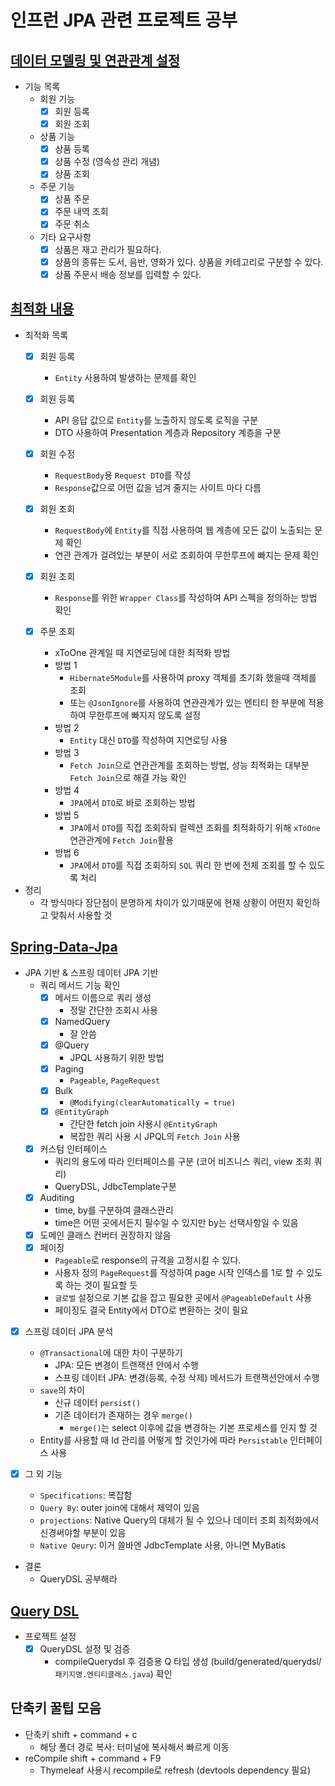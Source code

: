 # 인프런 JPA 관련 프로젝트 공부

## [데이터 모델링 및 연관관계 설정](springboot-jpa-shop/README.md)
- 기능 목록
  - 회원 기능
    - [x] 회원 등록
    - [x] 회원 조회
  - 상품 기능
    - [x] 상품 등록
    - [x] 상품 수정 (영속성 관리 개념)
    - [x] 상품 조회
  - 주문 기능
    - [x] 상품 주문
    - [x] 주문 내역 조회
    - [x] 주문 취소
  - 기타 요구사항
    - [x] 상품은 재고 관리가 필요하다.
    - [x] 상품의 종류는 도서, 음반, 영화가 있다. 상품을 카테고리로 구분할 수 있다.
    - [x] 상품 주문시 배송 정보를 입력할 수 있다.

## [최적화 내용](springboot-jpa-shop-optimize/README.md)

- 최적화 목록
  - [x] 회원 등록
    - `Entity` 사용하여 발생하는 문제를 확인
  - [x] 회원 등록
    - API 응답 값으로 `Entity`를 노출하지 않도록 로직을 구분
    - DTO 사용하여 Presentation 계층과 Repository 계층을 구분
  - [x] 회원 수정 
    - `RequestBody`용 `Request DTO`를 작성 
    - `Response`값으로 어떤 값을 넘겨 줄지는 사이트 마다 다름
  - [x] 회원 조회 
    - `RequestBody`에 `Entity`를 직접 사용하여 웹 계층에 모든 값이 노출되는 문제 확인
    - 연관 관계가 걸려있는 부분이 서로 조회하여 무한루프에 빠지는 문제 확인
  - [x] 회원 조회
    - `Response`를 위한 `Wrapper Class`를 작성하여 API 스펙을 정의하는 방법 확인

  - [x] 주문 조회
    - xToOne 관계일 때 지연로딩에 대한 최적화 방법
    - 방법 1
      - `Hibernate5Module`를 사용하여 proxy 객체를 초기화 했을때 객체를 조회
      - 또는 `@JsonIgnore`를 사용하여 연관관계가 있는 엔티티 한 부분에 적용하여 무한루프에 빠지지 않도록 설정
    - 방법 2
      - `Entity` 대신 `DTO`를 작성하여 지연로딩 사용
    - 방법 3
      - `Fetch Join`으로 연관관계를 조회하는 방법, 성능 최적화는 대부분 `Fetch Join`으로 해결 가능 확인
    - 방법 4
      - `JPA`에서 `DTO`로 바로 조회하는 방법
    - 방법 5
      - `JPA`에서 `DTO`를 직접 조회하되 컬렉션 조회를 최적화하기 위해 `xToOne` 연관관계에 `Fetch Join`활용
    - 방법 6
      - `JPA`에서 `DTO`를 직접 조회하되 `SQL` 쿼리 한 번에 전체 조회를 할 수 있도록 처리

- 정리
  - 각 방식마다 장단점이 분명하게 차이가 있기때문에 현재 상황이 어떤지 확인하고 맞춰서 사용할 것

## [Spring-Data-Jpa](/springboot-jpa-data/README.md)
- JPA 기반 & 스프링 데이터 JPA 기반
  - 쿼리 메서드 기능 확인
    - [x] 메서드 이름으로 쿼리 생성
      - 정말 간단한 조회시 사용
    - [x] NamedQuery
      - 잘 안씀
    - [x] @Query
       - JPQL 사용하기 위한 방법 
    - [x] Paging
        - `Pageable`, `PageRequest`
    - [x] Bulk
        - `@Modifying(clearAutomatically = true)`
    - [x] `@EntityGraph`
      - 간단한 fetch join 사용시 `@EntityGraph`
      - 복잡한 쿼리 사용 시 JPQL의 `Fetch Join` 사용
  - [x] 커스텀 인터페이스
    - 쿼리의 용도에 따라 인터페이스를 구분 (코어 비즈니스 쿼리, view 조회 쿼리)
    - QueryDSL, JdbcTemplate구분
  - [x] Auditing
    - time, by를 구분하여 클래스관리
    - time은 어떤 곳에서든지 필수일 수 있지만 by는 선택사항일 수 있음
  - [x] 도메인 클래스 컨버터 권장하지 않음
  - [x] 페이징
    - `Pageable`로 response의 규격을 고정시킬 수 있다.
    - 사용자 정의 `PageRequest`를 작성하여 page 시작 인덱스를 1로 할 수 있도록 하는 것이 필요할 듯
    - `글로벌` 설정으로 기본 값을 잡고 필요한 곳에서 `@PageableDefault` 사용
    - 페이징도 결국 Entity에서 DTO로 변환하는 것이 필요

- [x] 스프링 데이터 JPA 분석
  - `@Transactional`에 대한 차이 구분하기
    - JPA: 모든 변경이 트랜잭션 안에서 수행
    - 스프링 데이터 JPA: 변경(등록, 수정 삭제) 메서드가 트랜잭션안에서 수행
  - `save`의 차이
    - 신규 데이터 `persist()`
    - 기존 데이터가 존재하는 경우 `merge()`
      - `merge()`는 select 이후에 값을 변경하는 기본 프로세스를 인지 할 것
  - Entity를 사용할 때 Id 관리를 어떻게 할 것인가에 따라 `Persistable` 인터페이스 사용 

- [x] 그 외 기능
  - `Specifications`: 복잡함
  - `Query By`: outer join에 대해서 제약이 있음
  - `projections`: Native Query의 대체가 될 수 있으나 데이터 조회 최적화에서 신경써야할 부분이 있음
  - `Native Qeury`: 이거 쓸바엔 JdbcTemplate 사용, 아니면 MyBatis

- 결론
  - QueryDSL 공부해라

## [Query DSL](springboot-jpa-querydsl/README.md)
- 프로젝트 설정
  - [x] QueryDSL 설정 및 검증
    - compileQuerydsl 후 검증용 Q 타입 생성 (build/generated/querydsl/`패키지명.엔티티클래스.java`) 확인

## 단축키 꿀팁 모음
- 단축키 shift + command + c
    - 해당 폴더 경로 복사: 터미널에 복사해서 빠르게 이동
- reCompile shift + command + F9
    - Thymeleaf 사용시 recompile로 refresh (devtools dependency 필요)
